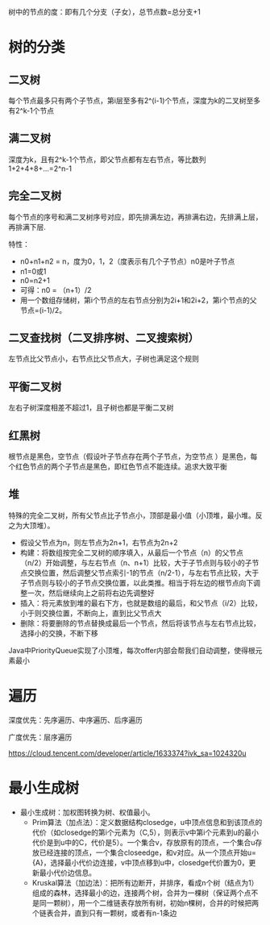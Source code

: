 

树中的节点的度：即有几个分支（子女），总节点数=总分支+1

# 树的分类

## 二叉树

每个节点最多只有两个子节点，第i层至多有2^(i-1)个节点，深度为k的二叉树至多有2^k-1个节点

## 满二叉树

深度为k，且有2^k-1个节点，即父节点都有左右节点，等比数列1+2+4+8+...=2^n-1

## 完全二叉树

每个节点的序号和满二叉树序号对应，即先排满左边，再排满右边，先排满上层，再排满下层.

特性：

* n0+n1+n2 = n，度为0，1，2（度表示有几个子节点）n0是叶子节点
* n1=0或1
* n0=n2+1
* 可得：n0 = （n+1）/2
* 用一个数组存储树，第i个节点的左右节点分别为2i+1和2i+2，第i个节点的父节点=(i-1)/2。

## 二叉查找树（二叉排序树、二叉搜索树）

左节点比父节点小，右节点比父节点大，子树也满足这个规则

## 平衡二叉树

左右子树深度相差不超过1，且子树也都是平衡二叉树

## 红黑树

根节点是黑色，空节点（假设叶子节点存在两个子节点，为空节点 ）是黑色，每个红色节点的两个子节点是黑色，即红色节点不能连续。追求大致平衡

## 堆

特殊的完全二叉树，所有父节点比子节点小，顶部是最小值（小顶堆，最小堆。反之为大顶堆）。

* 假设父节点为n，则左节点为2n+1，右节点为2n+2
* 构建：将数组按完全二叉树的顺序填入，从最后一个节点（n）的父节点（n/2）开始调整，与左右节点（n、n+1）比较，大于子节点则与较小的子节点交换位置，然后调整父节点索引-1的节点（n/2-1），与左右节点比较，大于子节点则与较小的子节点交换位置，以此类推。相当于将左边的根节点向下调整一次，然后继续向上之前将右边先调整好
* 插入：将元素放到堆的最右下方，也就是数组的最后，和父节点（i/2）比较，小于则交换位置，不断向上，直到比父节点大
* 删除：将要删除的节点替换成最后一个节点，然后将该节点与左右节点比较，选择小的交换，不断下移

Java中PriorityQueue实现了小顶堆，每次offer内部会帮我们自动调整，使得根元素最小

# 遍历

深度优先：先序遍历、中序遍历、后序遍历

广度优先：层序遍历

https://cloud.tencent.com/developer/article/1633374?ivk_sa=1024320u

# 最小生成树

* 最小生成树：加权图转换为树、权值最小。
  * Prim算法（加点法）：定义数据结构closedge，u中顶点信息和到该顶点的代价（如closedge的第i个元素为（C,5），则表示v中第i个元素到u的最小代价是到u中的C，代价是5）。一个集合v，存放原有的顶点，一个集合u存放已经连接的顶点，一个集合closeedge，和v对应。从一个顶点开始u={A}，选择最小代价边连接，v中顶点移到u中，closedge代价置为0，更新最小代价边信息。
  * Kruskal算法（加边法）：把所有边断开，并排序，看成n个树（结点为1）组成的森林，选择最小的边，连接两个树，合并为一棵树（保证两个点不是同一颗树），用一个二维链表存放所有树，初始n棵树，合并的时候把两个链表合并，直到只有一颗树，或者有n-1条边
